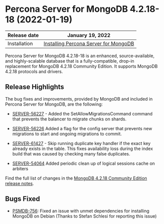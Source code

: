 # Percona Server for MongoDB 4.2.18-18 (2022-01-19)

| Release date | January 19, 2022  |
|------------- | ---------------|
| Installation | [Installing Percona Server for MongoDB](../install/index.md)|


Percona Server for MongoDB 4.2.18-18 is an enhanced, source-available, and highly-scalable database that is a
fully-compatible, drop-in replacement for MongoDB 4.2.18 Community Edition.
It supports MongoDB 4.2.18 protocols and drivers.

## Release Highlights

The bug fixes and improvements, provided by MongoDB and included in Percona Server for MongoDB, are the following:


* [SERVER-56227](https://jira.mongodb.org/browse/SERVER-56227) - Added the SetAllowMigrationsCommand command that prevents the balancer to migrate chunks on shards.


* [SERVER-56226](https://jira.mongodb.org/browse/SERVER-56226) Added a flag for the config server that prevents new migrations to start and ongoing migrations to commit.


* [SERVER-61427](https://jira.mongodb.org/browse/SERVER-61427) - Skip running duplicate key handler if the exact key already exists in the table. This fixes availability loss during the index build that was caused by checking many false duplicates.


* [SERVER-54064](https://jira.mongodb.org/browse/SERVER-54064) Added periodic clean up of logical sessions cache on arbiters

Find the full list of changes in the [MongoDB 4.2.18 Community Edition release notes](https://docs.mongodb.com/manual/release-notes/4.2/#4.2.18---jan-6--2022).

## Bugs Fixed


* [PSMDB-756](https://jira.percona.com/browse/PSMDB-756): Fixed an issue with unmet dependencies for installing MongoDB on Debian (Thanks to Stefan Schlesi for reporting this issue)
